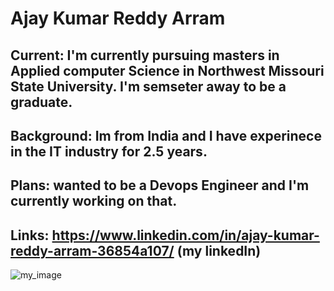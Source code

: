 # Ajay Kumar Reddy Arram
##  Current: I'm currently pursuing masters in Applied computer Science in Northwest Missouri State University. I'm semseter away to be a graduate.  
## Background: Im from India and I have experinece in the IT industry for 2.5 years.
## Plans: wanted to be a Devops Engineer and I'm currently working on that.
## Links: https://www.linkedin.com/in/ajay-kumar-reddy-arram-36854a107/ (my linkedIn)

![my_image](https://media-exp1.licdn.com/dms/image/C5103AQFtaxQ5OvPQAg/profile-displayphoto-shrink_400_400/0/1571871321569?e=1648080000&v=beta&t=bbyUhewZs72lLf0MrAWqmLfRdMFPdQmEpuyiNKbXTOY)
